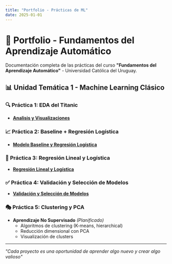 ```yaml
---
title: "Portfolio - Prácticas de ML"
date: 2025-01-01
---
```


# 🤖 Portfolio - Fundamentos del Aprendizaje Automático

Documentación completa de las prácticas del curso **"Fundamentos del Aprendizaje Automático"** - Universidad Católica del Uruguay.

## 📊 Unidad Temática 1 - Machine Learning Clásico

### 🔍 **Práctica 1: EDA del Titanic**
- **[Analisis y Visualizaciones](01-eda-titanic.md)**


### 📈 **Práctica 2: Baseline + Regresión Logística**
- **[Modelo Baseline y Regresión Logística](02-baseline-logreg.md)** 

### 🔧 **Práctica 3: Regresión Lineal y Logística**
- **[Regresión Lineal y Logística](03-regresion-lineal-logistica.md)**


### ✅ **Práctica 4: Validación y Selección de Modelos**
- **[Validación y Selección de Modelos](04-validacion-seleccion-modelos.md)**


### 🎭 **Práctica 5: Clustering y PCA**
- **Aprendizaje No Supervisado** *(Planificado)*
  - Algoritmos de clustering (K-means, hierarchical)
  - Reducción dimensional con PCA
  - Visualización de clusters

---

*"Cada proyecto es una oportunidad de aprender algo nuevo y crear algo valioso"*

